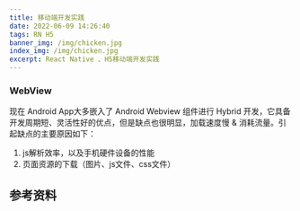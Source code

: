 ```yaml
---
title: 移动端开发实践
date: 2022-06-09 14:26:40
tags: RN H5
banner_img: /img/chicken.jpg
index_img: /img/chicken.jpg
excerpt: React Native 、H5移动端开发实践
---
```


### WebView
现在 Android App大多嵌入了 Android Webview 组件进行 Hybrid 开发，它具备开发周期短、灵活性好的优点，但是缺点也很明显，加载速度慢 & 消耗流量。引起缺点的主要原因如下：
  1. js解析效率，以及手机硬件设备的性能
  2. 页面资源的下载（图片、js文件、css文件）


## 参考资料
[^1]: [Android Webview H5 秒开方案实现](https://juejin.cn/post/6844903673697402887)

